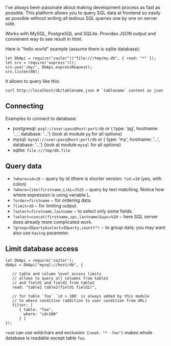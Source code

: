 
I've always been passinate about making development process as fast as possible.
This platform allows you to query SQL data at frontend so easily as possible without writing all tedious SQL queries one by one on server side.

Works with MySQL, PostgreSQL and SQLite. Provides JSON output and convienent way to see result in html.

Here is "hello world" example (assume there is sqlite database):

    let DbApi = require("zazler")("file:///tmp/my.db", { read: "*" });
    let srv = require('express')();
    srv.use('/my/', DbApi.expressRequest);
    srv.listen(80);

It allows to query like this:

    curl http://localhost/db/tablename.json # `tablename` content as json

## Connecting

Examples to connect to database:

  - postgresql: `psql://user:pass@host:port/db` or { type: 'pg', hostname: '...', database: '...'} (look at module `pg` for all options)
  - mysql: `mysql://user:pass@host:port/db` or { type: 'my', hostname: '...', database: '...'} (look at module `mysql` for all options)
  - sqlite: `file:///tmp/db.file`

## Query data

 - `?where=id=10` − query by id (there is shorter version: `?id:=10` (yes, with colon)
 - `?where=like(firstname,L)&L=J%25` − query by text matching. Notice how where expression is using variable L.
 - `?order=firstname` − for ordering data.
 - `?limit=10` − for limiting output.
 - `?select=firstname,lastname` − to select only some fields.
 - `?select=concat(firstname,spc,lastname)&spc=%20` − here SQL server does already more complicated work.
 - `?group=IDparty&select=IDparty,count(*)` − to group data; you may want also use `having` parameter.

## Limit database access

    let DbApi = require('zazler');
    dbApi = DbApi("mysql://host/db", {

       // table and column level access limits
       // allows to query all columns from table1
       // and field1 and field2 from table2
       read: "table1 table2(field1 field2)",

       // for table `foo` `id > 100` is always added by this module
       // to where condition (addition to user condition from URL)
       filter: [
          { table: "foo",
            where: "id>100"
          } ]
    });

`read` can use wildchars and exclusion: `{read: "* -foo"}` makes whole database is readable except table `foo`.


